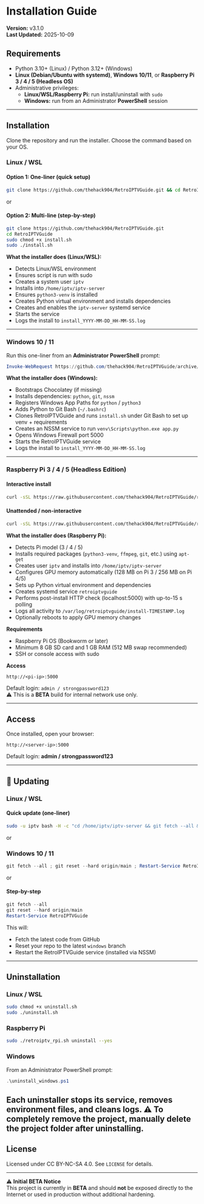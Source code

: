# Installation Guide

**Version:** v3.1.0  
**Last Updated:** 2025-10-09  

## Requirements
- Python 3.10+ (Linux) / Python 3.12+ (Windows)
- **Linux (Debian/Ubuntu with systemd)**, **Windows 10/11**, or **Raspberry Pi 3 / 4 / 5 (Headless OS)**
- Administrative privileges:
  - **Linux/WSL/Raspberry Pi:** run install/uninstall with `sudo`
  - **Windows:** run from an Administrator **PowerShell** session

---

## Installation

Clone the repository and run the installer. Choose the command based on your OS.

### Linux / WSL

#### Option 1: One-liner (quick setup)
```bash
git clone https://github.com/thehack904/RetroIPTVGuide.git && cd RetroIPTVGuide && sudo chmod +x install.sh && sudo ./install.sh
```
or

#### Option 2: Multi-line (step-by-step)
```bash
git clone https://github.com/thehack904/RetroIPTVGuide.git
cd RetroIPTVGuide
sudo chmod +x install.sh
sudo ./install.sh
```

**What the installer does (Linux/WSL):**
- Detects Linux/WSL environment  
- Ensures script is run with sudo  
- Creates a system user `iptv`  
- Installs into `/home/iptv/iptv-server`  
- Ensures `python3-venv` is installed  
- Creates Python virtual environment and installs dependencies  
- Creates and enables the `iptv-server` systemd service  
- Starts the service  
- Logs the install to `install_YYYY-MM-DD_HH-MM-SS.log`

---

### Windows 10 / 11

Run this one-liner from an **Administrator PowerShell** prompt:

```powershell
Invoke-WebRequest https://github.com/thehack904/RetroIPTVGuide/archive/refs/heads/main.zip -OutFile RetroIPTVGuide.zip ; tar -xf RetroIPTVGuide.zip ; cd RetroIPTVGuide-main ; .\install.bat
```

**What the installer does (Windows):**
- Bootstraps Chocolatey (if missing)  
- Installs dependencies: `python`, `git`, `nssm`  
- Registers Windows App Paths for `python` / `python3`  
- Adds Python to Git Bash (`~/.bashrc`)  
- Clones RetroIPTVGuide and runs `install.sh` under Git Bash to set up venv + requirements  
- Creates an NSSM service to run `venv\Scripts\python.exe app.py`  
- Opens Windows Firewall port 5000  
- Starts the RetroIPTVGuide service  
- Logs the install to `install_YYYY-MM-DD_HH-MM-SS.log`

---

### Raspberry Pi 3 / 4 / 5 (Headless Edition)

#### Interactive install
```bash
curl -sSL https://raw.githubusercontent.com/thehack904/RetroIPTVGuide/refs/heads/dev/retroiptv_rpi.sh | sudo bash -s install
```

#### Unattended / non-interactive
```bash
curl -sSL https://raw.githubusercontent.com/thehack904/RetroIPTVGuide/refs/heads/dev/retroiptv_rpi.sh | sudo bash -s install --yes --agree
```

**What the installer does (Raspberry Pi):**
- Detects Pi model (3 / 4 / 5)  
- Installs required packages (`python3-venv`, `ffmpeg`, `git`, etc.) using `apt-get`  
- Creates user `iptv` and installs into `/home/iptv/iptv-server`  
- Configures GPU memory automatically (128 MB on Pi 3 / 256 MB on Pi 4/5)  
- Sets up Python virtual environment and dependencies  
- Creates systemd service `retroiptvguide`  
- Performs post-install HTTP check (localhost:5000) with up-to-15 s polling  
- Logs all activity to `/var/log/retroiptvguide/install-TIMESTAMP.log`  
- Optionally reboots to apply GPU memory changes  

**Requirements**
- Raspberry Pi OS (Bookworm or later)  
- Minimum 8 GB SD card and 1 GB RAM (512 MB swap recommended)  
- SSH or console access with sudo  

**Access**
```
http://<pi-ip>:5000
```
Default login: `admin / strongpassword123`  
⚠️ This is a **BETA** build for internal network use only.

---

## Access

Once installed, open your browser:

```
http://<server-ip>:5000
```

Default login: **admin / strongpassword123**

---

## 🔄 Updating

### Linux / WSL

#### Quick update (one-liner)
```bash
sudo -u iptv bash -H -c "cd /home/iptv/iptv-server && git fetch --all && git reset --hard origin/main" && sudo systemctl daemon-reload && sudo systemctl restart iptv-server.service
```
or

### Windows 10 / 11
```powershell
git fetch --all ; git reset --hard origin/main ; Restart-Service RetroIPTVGuide
```
or

#### Step-by-step
```powershell
git fetch --all
git reset --hard origin/main
Restart-Service RetroIPTVGuide
```

This will:
- Fetch the latest code from GitHub  
- Reset your repo to the latest `windows` branch  
- Restart the RetroIPTVGuide service (installed via NSSM)  

---

## Uninstallation

### Linux / WSL
```bash
sudo chmod +x uninstall.sh
sudo ./uninstall.sh
```

### Raspberry Pi
```bash
sudo ./retroiptv_rpi.sh uninstall --yes
```

### Windows
From an Administrator PowerShell prompt:
```powershell
.\uninstall_windows.ps1
```

**Each uninstaller stops its service, removes environment files, and cleans logs.**
⚠️ To completely remove the project, manually delete the project folder after uninstalling.
---

## License
Licensed under CC BY-NC-SA 4.0. See `LICENSE` for details.

---

⚠️ **Initial BETA Notice**  
This project is currently in **BETA** and should **not** be exposed directly to the Internet or used in production without additional hardening.
